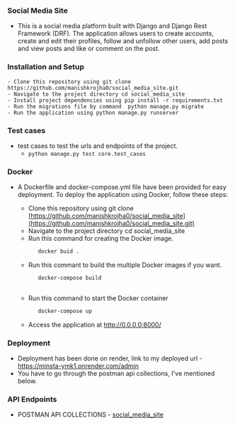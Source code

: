 ### Social Media Site

- This is a social media platform built with Django and Django Rest Framework (DRF). The application allows users to create accounts, create and edit their profiles, follow     and unfollow other users, add posts and view posts and like or comment on the post.
### Installation and Setup

    - Clone this repository using git clone https://github.com/manishkrojha0/social_media_site.git
    - Navigate to the project directory cd social_media_site
    - Install project dependencies using pip install -r requirements.txt
    - Run the migrations file by command  python manage.py migrate
    - Run the application using python manage.py runserver

### Test cases
  - test cases to test the urls and endpoints of the project.
    - ``python manage.py test core.test_cases``

### Docker

- A Dockerfile and docker-compose.yml file have been provided for easy deployment. To deploy the application using Docker, follow these steps:

    - Clone this repository using git clone [https://github.com/manishkrojha0/social_media_site](https://github.com/manishkrojha0/social_media_site.git)
    - Navigate to the project directory cd social_media_site
    - Run this command for creating the Docker image.
        ```bash
           docker buid .
    - Run this commant to build the multiple Docker images if you want.
      ```bash
         docker-compose build
         
    - Run this command to start the Docker container
       ```bash
          docker-compose up
    - Access the application at http://0.0.0.0:8000/

### Deployment
 - Deployment has been done on render, link to my deployed url - https://minsta-ymk1.onrender.com/admin
 - You have to go through the postman api collections, I've mentioned below.

### API Endpoints

- POSTMAN API COLLECTIONS - [social_media_site](https://rb.gy/93ahy)
